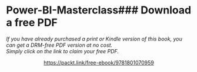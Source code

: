 # Power-BI-Masterclass### Download a free PDF

 <i>If you have already purchased a print or Kindle version of this book, you can get a DRM-free PDF version at no cost.<br>Simply click on the link to claim your free PDF.</i>
<p align="center"> <a href="https://packt.link/free-ebook/9781801070959">https://packt.link/free-ebook/9781801070959 </a> </p>